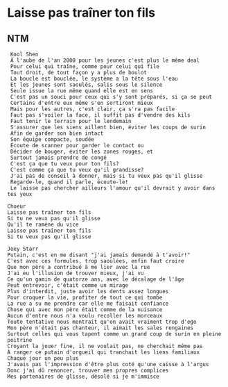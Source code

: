 # Laisse pas traîner ton fils 
## NTM

     Kool Shen  
     À l'aube de l'an 2000 pour les jeunes c'est plus le même deal
     Pour celui qui traîne, comme pour celui qui file
     Tout droit, de tout façon y a plus de boulot
     La boucle est bouclée, le système a la tête sous l'eau
     Et les jeunes sont saoulés, salis sous le silence
     Seule issue la rue même quand elle est en sens
     C'est pas un souci pour ceux qui s'y sont préparés, si ça se peut
     Certains d'entre eux même s'en sortiront mieux
     Mais pour les autres, c'est clair, ça s'ra pas facile
     Faut pas s'voiler la face, il suffit pas d'vendre des kils
     Faut tenir le terrain pour le lendemain
     S'assurer que les siens aillent bien, éviter les coups de surin
     Afin de garder son bien intact
     Son équipe compacte, soudée
     Écoute de scanner pour garder le contact ou
     Décider de bouger, éviter les zones rouges, et
     Surtout jamais prendre de congé
     C'est ça que tu veux pour ton fils?
     C'est comme ça que tu veux qu'il grandisse?
     J'ai pas de conseil à donner, mais si tu veux pas qu'il glisse
     Regarde-le, quand il parle, écoute-le!
     Le laisse pas chercher ailleurs l'amour qu'il devrait y avoir dans tes yeux

    Choeur
    Laisse pas traîner ton fils
    Si tu ne veux pas qu'il glisse
    Qu'il te ramène du vice
    Laisse pas traîner ton fils
    Si tu veux pas qu'il glisse

    Joey Starr
    Putain, c'est en me disant "j'ai jamais demandé à t'avoir!"
    C'est avec ces formules, trop saoulées, enfin faut croire
    Que mon père a contribué à me lier avec la rue
    J'ai eu l'illusion de trouver mieux, j'ai vu
    Ce qu'un gamin de quatorze ans, avec le décalage de l'âge
    Peut entrevoir, c'était comme un mirage
    Plus d'interdit, juste avoir les dents assez longues
    Pour croquer la vie, profiter de tout ce qui tombe
    La rue a su me prendre car elle me faisait confiance
    Chose qui avec mon père était comme de la nuisance
    Aucun d'entre nous n'a voulu recoller les morceaux
    Toute tentative nous montrait qu'on avait vraiment trop d'ego
    Mon père n'était pas chanteur, il aimait les sales rengaines
    Surtout celles qui vous tapent comme un grand coup de surin en pleine poitrine
    Croyant la jouer fine, il ne voulait pas, ne cherchait même pas
    À ranger ce putain d'orgueil qui tranchait les liens familiaux
    Chaque jour un peu plus
    J'avais pas l'impression d'être plus coté qu'une caisse à l'argus
    Donc j'ai dû renoncer, trouver mes propres complices
    Mes partenaires de glisse, désolé si je m'immisce
